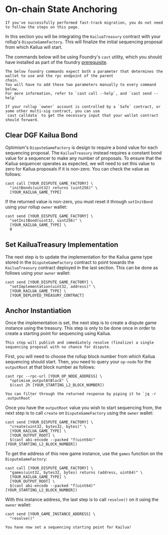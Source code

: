 # On-chain State Anchoring

```admonish note
If you've successfully performed fast-track migration, you do not need to follow the steps on this page.
```

In this section you will be integrating the `KailuaTreasury` contract with your rollup's `DisputeGameFactory`.
This will finalize the initial sequencing proposal from which Kailua will start.

The commands below will be using Foundry's `cast` utility, which you should have installed as part of the
foundry [prerequisite](quickstart.md#prerequisites).

```admonish note
The below foundry commands expect both a parameter that determines the wallet to use and the rpc endpoint of the parent
chain.
You will have to add these two parameters manually to every command below.
For more information, refer to `cast call --help`, and `cast send --help`
```

```admonish tip
If your rollup `owner` account is controlled by a `Safe` contract, or some other multi-sig contract, you can use
`cast calldata` to get the necessary input that your wallet contract should forward.
```

## Clear DGF Kailua Bond
Optimism's `DisputeGameFactory` is design to require a bond value for each sequencing proposal.
The `KailuaTreasury` instead requires a constant bond value for a sequencer to make any number of proposals.
To ensure that the Kailua sequencer operates as expected, we will need to set this value to zero for Kailua proposals
if it is non-zero.
You can check the value as follows:

```shell
cast call [YOUR_DISPUTE_GAME_FACTORY] \
  "initBonds(uint32) returns (uint256)" \
  [YOUR_KAILUA_GAME_TYPE]
```

If the returned value is non-zero, you must reset it through `setInitBond` using your rollup `owner` wallet:

```shell
cast send [YOUR_DISPUTE_GAME_FACTORY] \
  "setInitBond(uint32, uint256)" \
  [YOUR_KAILUA_GAME_TYPE] \
  0
```

## Set KailuaTreasury Implementation

The next step is to update the implementation for the Kailua game type stored in the `DisputeGameFactory` contract to
point towards the `KailuaTreasury` contract deployed in the last section.
This can be done as follows using your `owner` wallet:
```shell
cast send [YOUR_DISPUTE_GAME_FACTORY] \
  "setImplementation(uint32, address)" \
  [YOUR_KAILUA_GAME_TYPE] \
  [YOUR_DEPLOYED_TREASURY_CONTRACT]
```

## Anchor Instantiation

Once the implementation is set, the next step is to create a dispute game instance using the treasury.
This step is only to be done once in order to create a starting point for sequencing using Kailua.
```admonish warning
This step will publish and immediately resolve (finalize) a single sequencing proposal with no chance for dispute.
```

First, you will need to choose the rollup block number from which Kailua sequencing should start.
Then, you need to query your `op-node` for the `outputRoot` at that block number as follows:
```shell
cast rpc --rpc-url [YOUR_OP_NODE_ADDRESS] \
  "optimism_outputAtBlock" \
  $(cast 2h [YOUR_STARTING_L2_BLOCK_NUMBER])
```

```admonish tip
You can filter through the returned response by piping it to `jq -r .outputRoot`
```

Once you have the `outputRoot` value you wish to start sequencing from, the next step is to call `create` on `DisputeGameFactory` using the `owner` wallet:
```shell
cast send [YOUR_DISPUTE_GAME_FACTORY] \
  "create(uint32, bytes32, bytes)" \
  [YOUR_KAILUA_GAME_TYPE] \
  [YOUR_OUTPUT_ROOT] \
  $(cast abi-encode --packed "f(uint64)" [YOUR_STARTING_L2_BLOCK_NUMBER])
```

To get the address of this new game instance, use the `games` function on the `DisputeGameFactory`:
```shell
cast call [YOUR_DISPUTE_GAME_FACTORY] \
  "games(uint32, bytes32, bytes) returns (address, uint64)" \
  [YOUR_KAILUA_GAME_TYPE] \
  [YOUR_OUTPUT_ROOT] \
  $(cast abi-encode --packed "f(uint64)" [YOUR_STARTING_L2_BLOCK_NUMBER])
```

With this instance address, the last step is to call `resolve()` on it using the `owner` wallet:
```shell
cast send [YOUR_GAME_INSTANCE_ADDRESS] \
  "resolve()"
```

```admonish success
You have now set a sequencing starting point for Kailua!
```